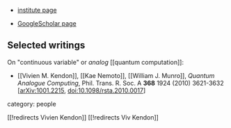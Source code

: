 
* [institute page](https://www.durham.ac.uk/staff/viv-kendon/)

* [GoogleScholar page](https://scholar.google.com/citations?user=hF8meRwAAAAJ&hl=en)

## Selected writings

On "continuous variable" or *analog* [[quantum computation]]:

* [[Vivien M. Kendon]], [[Kae Nemoto]], [[William J. Munro]], *Quantum Analogue Computing*, Phil. Trans. R. Soc. A **368** 1924 (2010) 3621-3632 &lbrack;[arXiv:1001.2215](https://arxiv.org/abs/1001.2215), [doi:10.1098/rsta.2010.0017](https://doi.org/10.1098/rsta.2010.0017)&rbrack;


category: people

[[!redirects Vivien Kendon]]
[[!redirects Viv Kendon]]
